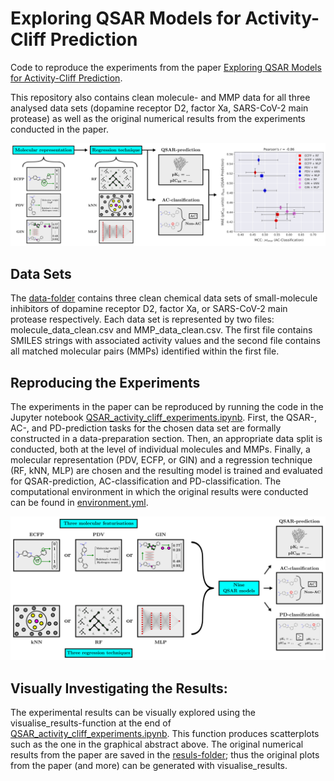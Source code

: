 # Exploring QSAR Models for Activity-Cliff Prediction

Code to reproduce the experiments from the paper [Exploring QSAR Models for Activity-Cliff Prediction](https://jcheminf.biomedcentral.com/articles/10.1186/s13321-023-00708-w).

This repository also contains clean molecule- and MMP data for all three analysed data sets (dopamine receptor D2, factor Xa, SARS-CoV-2 main protease) as well as the original numerical results from the experiments conducted in the paper.

![Graphical abstract](/figures/graphical_abstract.png)

## Data Sets

The [data-folder](data) contains three clean chemical data sets of small-molecule inhibitors of dopamine receptor D2, factor Xa, or SARS-CoV-2 main protease respectively. Each data set is represented by two files: molecule_data_clean.csv and MMP_data_clean.csv. The first file contains SMILES strings with associated activity values and the second file contains all matched molecular pairs (MMPs) identified within the first file.

## Reproducing the Experiments

The experiments in the paper can be reproduced by running the code in the Jupyter notebook [QSAR_activity_cliff_experiments.ipynb](QSAR_activity_cliff_experiments.ipynb). First, the QSAR-, AC-, and PD-prediction tasks for the chosen data set are formally constructed in a data-preparation section. Then, an appropriate data split is conducted, both at the level of individual molecules and MMPs. Finally, a molecular representation (PDV, ECFP, or GIN) and a regression technique (RF, kNN, MLP) are chosen and the resulting model is trained and evaluated for QSAR-prediction, AC-classification and PD-classification. The computational environment in which the original results were conducted can be found in [environment.yml](environment.yml).

![Graphical abstract](/figures/methods_overview_linear_with_ac.png)

## Visually Investigating the Results:

The experimental results can be visually explored using the visualise_results-function at the end of [QSAR_activity_cliff_experiments.ipynb](QSAR_activity_cliff_experiments.ipynb). This function produces scatterplots such as the one in the graphical abstract above. The original numerical results from the paper are saved in the [resuls-folder](results); thus the original plots from the paper (and more) can be generated with visualise_results.
